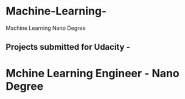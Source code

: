 # Machine-Learning-
Machine Learning Nano Degree
##  Projects submitted for Udacity - 
# Mchine Learning Engineer - Nano Degree
